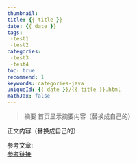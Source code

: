 ```yaml
---
thumbnail: 
title: {{ title }}
date: {{ date }}
tags: 
 -test1
 -test2
categories: 
 -test3
 -test4
toc: true
recommend: 1
keywords: categories-java
uniqueId: {{ date }}/{{ title }}.html
mathJax: false
---
```

> 摘要
首页显示摘要内容（替换成自己的）
<!-- more -->
正文内容（替换成自己的）

参考文章:  
[参考链接]()
